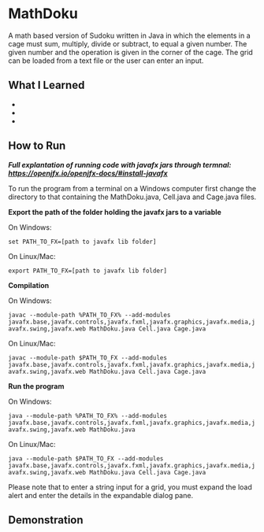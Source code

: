 # MathDoku
A math based version of Sudoku written in Java in which the elements in a cage must sum, multiply, divide or subtract, to equal a given number. The given number and the operation is given in the corner of the cage. The grid can be loaded from a text file or the user can enter an input.

## What I Learned
*
*
*

## How to Run
***Full explantation of running code with javafx jars through termnal: https://openjfx.io/openjfx-docs/#install-javafx***

To run the program from a terminal on a Windows computer first change the directory to that containing the MathDoku.java, Cell.java and Cage.java files. 

**Export the path of the folder holding the javafx jars to a variable**

On Windows:

```set PATH_TO_FX=[path to javafx lib folder]```

On Linux/Mac:

```export PATH_TO_FX=[path to javafx lib folder]```

**Compilation**

On Windows:

```javac --module-path %PATH_TO_FX% --add-modules javafx.base,javafx.controls,javafx.fxml,javafx.graphics,javafx.media,javafx.swing,javafx.web MathDoku.java Cell.java Cage.java```

On Linux/Mac:

```javac --module-path $PATH_TO_FX --add-modules javafx.base,javafx.controls,javafx.fxml,javafx.graphics,javafx.media,javafx.swing,javafx.web MathDoku.java Cell.java Cage.java```

**Run the program**

On Windows:

```java --module-path %PATH_TO_FX% --add-modules javafx.base,javafx.controls,javafx.fxml,javafx.graphics,javafx.media,javafx.swing,javafx.web MathDoku.java```

On Linux/Mac:

```java --module-path $PATH_TO_FX --add-modules javafx.base,javafx.controls,javafx.fxml,javafx.graphics,javafx.media,javafx.swing,javafx.web MathDoku.java Cell.java Cage.java```

Please note that to enter a string input for a grid, you must expand the load alert and enter the details in the expandable dialog pane.

## Demonstration
